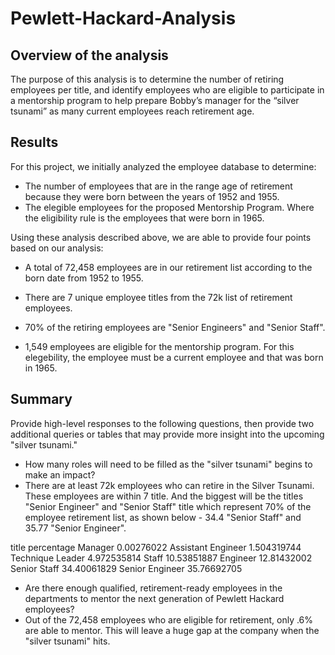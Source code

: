 # Pewlett-Hackard-Analysis

## Overview of the analysis

The purpose of this analysis is to determine the number of retiring employees per title, and identify employees who are eligible to participate in a mentorship program to help prepare Bobby’s manager for the “silver tsunami” as many current employees reach retirement age.

## Results

For this project, we initially analyzed the employee database to determine:
- The number of employees that are in the range age of retirement because they were born between the years of 1952 and 1955.
- The elegible employees for the proposed Mentorship Program. Where the eligibility rule is the employees that were born in 1965. 

Using these analysis described above, we are able to provide four points based on our analysis:

- A total of 72,458 employees are in our retirement list according to the born date from 1952 to 1955.

- There are 7 unique employee titles from the 72k list of retirement employees.

- 70% of the retiring employees are "Senior Engineers" and "Senior Staff". 


- 1,549 employees are eligible for the mentorship program. For this elegebility, the employee must be a current employee and  that was born in 1965.


## Summary

Provide high-level responses to the following questions, then provide two additional queries or tables that may provide more insight into the upcoming "silver tsunami."

- How many roles will need to be filled as the "silver tsunami" begins to make an impact? 
 - There are at least 72k employees who can retire in the Silver Tsunami. These employees are within 7 title. And the biggest will be the titles "Senior Engineer" and "Senior Staff" title which represent 70% of the employee retirement list, as shown below - 34.4 "Senior Staff" and 35.77 "Senior Engineer".

 title	percentage
Manager	            0.00276022
Assistant Engineer	1.504319744
Technique Leader	4.972535814
Staff	            10.53851887
Engineer	        12.81432002
Senior Staff	    34.40061829
Senior Engineer	    35.76692705


- Are there enough qualified, retirement-ready employees in the departments to mentor the next generation of Pewlett Hackard employees?
 - Out of the 72,458 employees who are eligible for retirement, only .6% are able to mentor. This will leave a huge gap at the company when the "silver tsunami" hits.


